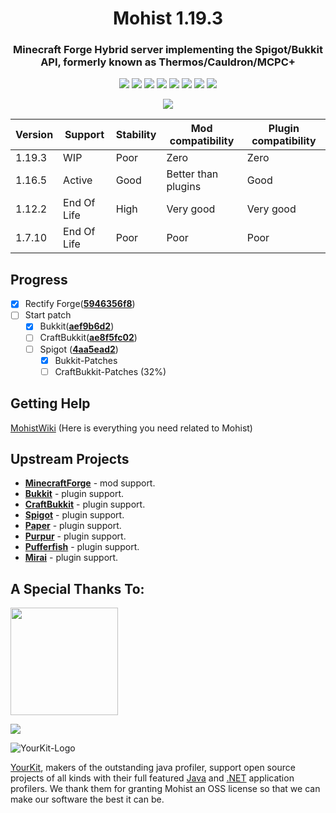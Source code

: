 <div align="center">
  <h1>Mohist 1.19.3</h1>

### Minecraft Forge Hybrid server implementing the Spigot/Bukkit API, formerly known as Thermos/Cauldron/MCPC+

[![](https://img.shields.io/jenkins/build?jobUrl=https%3A%2F%2Fci.codemc.io%2Fjob%2FMohistMC%2Fjob%2FMohist-1.19.3)](https://ci.codemc.io/job/MohistMC/job/Mohist-1.19.3)
[![](https://img.shields.io/github/stars/MohistMC/Mohist.svg?label=Stars&logo=github)](https://github.com/MohistMC/Mohist/stargazers)
[![](https://img.shields.io/badge/Forge-1.19.3--44.1.4-brightgreen.svg?colorB=26303d&logo=Conda-Forge)](https://files.minecraftforge.net/net/minecraftforge/forge/index_1.19.3.html)
[![](https://img.shields.io/badge/jdk-17.0.5+8-brightgreen.svg?colorB=469C00&logo=java)](https://adoptium.net/temurin/releases/?version=17)
[![](https://img.shields.io/badge/Gradle-7.5.1-brightgreen.svg?colorB=469C00&logo=gradle)](https://docs.gradle.org/7.5.1/release-notes.html)
[![](https://img.shields.io/bstats/servers/6762?label=bStats)](https://bstats.org/plugin/server-implementation/Mohist/6762)
[![](https://badges.crowdin.net/mohist/localized.svg)](https://crowdin.com/project/mohist)
[![](https://img.shields.io/discord/311256119005937665.svg?color=%237289da&label=Discord&logo=discord&logoColor=%237289da)](https://discord.gg/mohistmc)

[![](https://bstats.org/signatures/server-implementation/Mohist.svg)](https://bstats.org/plugin/server-implementation/Mohist/6762)
</div>

| Version | Support     | Stability | Mod compatibility   | Plugin compatibility |
|---------|-------------|-----------|---------------------|----------------------|
| 1.19.3  | WIP         | Poor      | Zero                | Zero                 |
| 1.16.5  | Active      | Good      | Better than plugins | Good                 |
| 1.12.2  | End Of Life | High      | Very good           | Very good            |
| 1.7.10  | End Of Life | Poor      | Poor                | Poor                 |

Progress
------

- [x] Rectify Forge([**5946356f8**](https://github.com/MinecraftForge/MinecraftForge/commit/5946356f8))  
- [ ] Start patch
  * [x] Bukkit([**aef9b6d2**](https://hub.spigotmc.org/stash/projects/SPIGOT/repos/bukkit/commits/aef9b6d2))
  * [ ] CraftBukkit([**ae8f5fc02**](https://hub.spigotmc.org/stash/projects/SPIGOT/repos/craftbukkit/commits/ae8f5fc02))
  * [ ] Spigot ([**4aa5ead2**](https://hub.spigotmc.org/stash/projects/SPIGOT/repos/spigot/commits/4aa5ead2))
    * [x] Bukkit-Patches 
    * [ ] CraftBukkit-Patches (32%)

Getting Help
------

  [MohistWiki](https://wiki.mohistmc.com/) (Here is everything you need related to Mohist)

Upstream Projects
------
* [**MinecraftForge**](https://github.com/MinecraftForge/MinecraftForge.git) - mod support.
* [**Bukkit**](https://hub.spigotmc.org/stash/scm/spigot/bukkit.git) - plugin support.
* [**CraftBukkit**](https://hub.spigotmc.org/stash/scm/spigot/craftbukkit.git) - plugin support.
* [**Spigot**](https://hub.spigotmc.org/stash/scm/spigot/spigot.git) - plugin support.
* [**Paper**](https://github.com/PaperMC/Paper.git) - plugin support.
* [**Purpur**](https://github.com/PurpurMC/Purpur.git) - plugin support.
* [**Pufferfish**](https://github.com/pufferfish-gg/Pufferfish.git) - plugin support.
* [**Mirai**](https://github.com/etil2jz/Mirai.git.git) - plugin support.

A Special Thanks To:
-------------
<a href="https://ci.codemc.io/"><img src="https://i.loli.net/2020/03/11/YNicj3PLkU5BZJT.png" width="172"></a>

<a href="https://www.bisecthosting.com/mohistmc"><img src="https://www.bisecthosting.com/partners/custom-banners/118608b8-6e45-4301-b244-41934cdac6d1.png"></a>

![YourKit-Logo](https://www.yourkit.com/images/yklogo.png)

[YourKit](http://www.yourkit.com/), makers of the outstanding java profiler, support open source projects of all kinds with their full featured [Java](https://www.yourkit.com/java/profiler/index.jsp) and [.NET](https://www.yourkit.com/.net/profiler/index.jsp) application profilers. We thank them for granting Mohist an OSS license so that we can make our software the best it can be.
